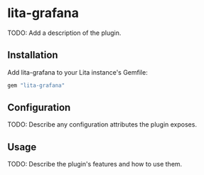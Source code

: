# lita-grafana

TODO: Add a description of the plugin.

## Installation

Add lita-grafana to your Lita instance's Gemfile:

``` ruby
gem "lita-grafana"
```

## Configuration

TODO: Describe any configuration attributes the plugin exposes.

## Usage

TODO: Describe the plugin's features and how to use them.
